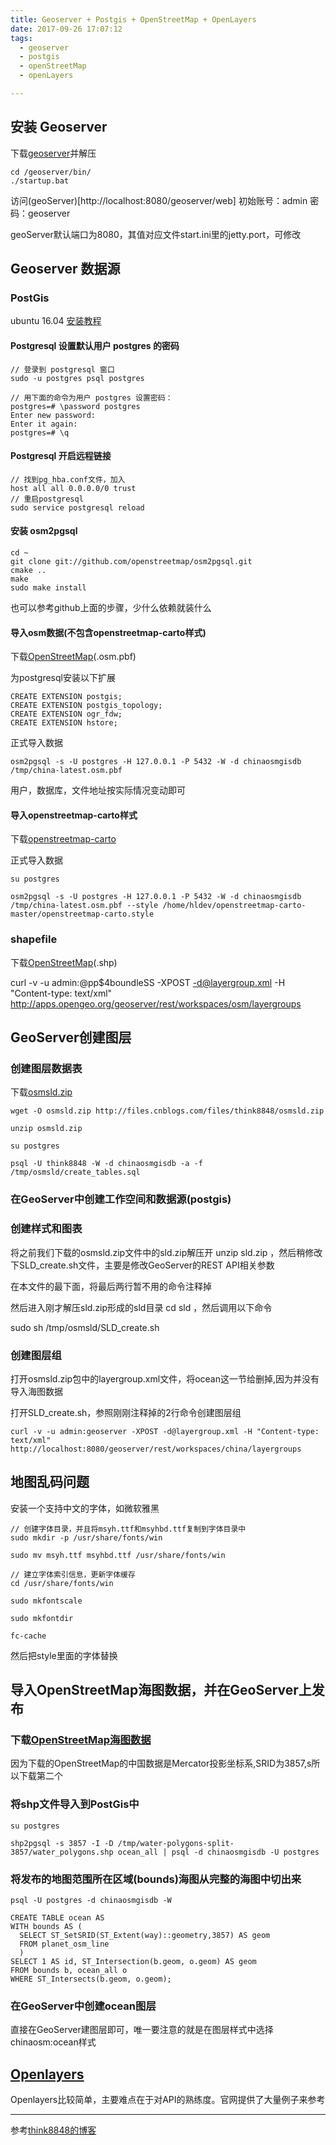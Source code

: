 ```yaml
---
title: Geoserver + Postgis + OpenStreetMap + OpenLayers
date: 2017-09-26 17:07:12
tags:
  - geoserver
  - postgis
  - openStreetMap
  - openLayers

---
```


## 安装 Geoserver

下载[geoserver](http://geoserver.org/download/)并解压

```
cd /geoserver/bin/
./startup.bat
```

访问(geoServer)[http://localhost:8080/geoserver/web] 初始账号：admin  密码：geoserver

geoServer默认端口为8080，其值对应文件start.ini里的jetty.port，可修改

## Geoserver 数据源

### PostGis

ubuntu 16.04 [安装教程](http://trac.osgeo.org/postgis/wiki/UsersWikiPostGIS23UbuntuPGSQL96Apt)

#### Postgresql 设置默认用户 postgres 的密码

```
// 登录到 postgresql 窗口
sudo -u postgres psql postgres

// 用下面的命令为用户 postgres 设置密码：
postgres=# \password postgres
Enter new password:
Enter it again:
postgres=# \q
```

#### Postgresql 开启远程链接

```
// 找到pg_hba.conf文件，加入
host all all 0.0.0.0/0 trust
// 重启postgresql
sudo service postgresql reload
```

#### 安装 osm2pgsql

```
cd ~
git clone git://github.com/openstreetmap/osm2pgsql.git
cmake ..
make 
sudo make install
```

也可以参考github上面的步骤，少什么依赖就装什么

#### 导入osm数据(不包含openstreetmap-carto样式)

下载[OpenStreetMap](http://download.geofabrik.de/)(.osm.pbf)

为postgresql安装以下扩展

```
CREATE EXTENSION postgis;
CREATE EXTENSION postgis_topology;
CREATE EXTENSION ogr_fdw;
CREATE EXTENSION hstore;
```

正式导入数据

```
osm2pgsql -s -U postgres -H 127.0.0.1 -P 5432 -W -d chinaosmgisdb /tmp/china-latest.osm.pbf
```

用户，数据库，文件地址按实际情况变动即可

####  导入openstreetmap-carto样式

下载[openstreetmap-carto](https://codeload.github.com/gravitystorm/openstreetmap-carto/zip/master)

正式导入数据

```
su postgres

osm2pgsql -s -U postgres -H 127.0.0.1 -P 5432 -W -d chinaosmgisdb /tmp/china-latest.osm.pbf --style /home/hldev/openstreetmap-carto-master/openstreetmap-carto.style
```

###  shapefile

下载[OpenStreetMap](http://download.geofabrik.de/)(.shp)

curl -v -u admin:@pp\$4boundleSS -XPOST -d@layergroup.xml -H "Content-type: text/xml" http://apps.opengeo.org/geoserver/rest/workspaces/osm/layergroups

## GeoServer创建图层

### 创建图层数据表

下载[osmsld.zip](http://files.cnblogs.com/files/think8848/osmsld.zip)

```
wget -O osmsld.zip http://files.cnblogs.com/files/think8848/osmsld.zip

unzip osmsld.zip

su postgres

psql -U think8848 -W -d chinaosmgisdb -a -f /tmp/osmsld/create_tables.sql
```

### 在GeoServer中创建工作空间和数据源(postgis)

### 创建样式和图表

将之前我们下载的osmsld.zip文件中的sld.zip解压开 unzip sld.zip ，然后稍修改下SLD_create.sh文件，主要是修改GeoServer的REST API相关参数

在本文件的最下面，将最后两行暂不用的命令注释掉

然后进入刚才解压sld.zip形成的sld目录 cd sld ，然后调用以下命令

sudo sh /tmp/osmsld/SLD_create.sh

### 创建图层组

打开osmsld.zip包中的layergroup.xml文件，将ocean这一节给删掉,因为并没有导入海图数据

打开SLD_create.sh，参照刚刚注释掉的2行命令创建图层组

```
curl -v -u admin:geoserver -XPOST -d@layergroup.xml -H "Content-type: text/xml" http://localhost:8080/geoserver/rest/workspaces/china/layergroups
```

## 地图乱码问题

安装一个支持中文的字体，如微软雅黑

```
// 创建字体目录，并且将msyh.ttf和msyhbd.ttf复制到字体目录中
sudo mkdir -p /usr/share/fonts/win

sudo mv msyh.ttf msyhbd.ttf /usr/share/fonts/win

// 建立字体索引信息，更新字体缓存
cd /usr/share/fonts/win

sudo mkfontscale

sudo mkfontdir

fc-cache
```

然后把style里面的字体替换

## 导入OpenStreetMap海图数据，并在GeoServer上发布

### 下载[OpenStreetMap海图数据](http://openstreetmapdata.com/data/water-polygons)

因为下载的OpenStreetMap的中国数据是Mercator投影坐标系,SRID为3857,s所以下载第二个

### 将shp文件导入到PostGis中

```
su postgres

shp2pgsql -s 3857 -I -D /tmp/water-polygons-split-3857/water_polygons.shp ocean_all | psql -d chinaosmgisdb -U postgres
```

### 将发布的地图范围所在区域(bounds)海图从完整的海图中切出来

```
psql -U postgres -d chinaosmgisdb -W

CREATE TABLE ocean AS
WITH bounds AS (
  SELECT ST_SetSRID(ST_Extent(way)::geometry,3857) AS geom
  FROM planet_osm_line
  )
SELECT 1 AS id, ST_Intersection(b.geom, o.geom) AS geom
FROM bounds b, ocean_all o
WHERE ST_Intersects(b.geom, o.geom);
```

### 在GeoServer中创建ocean图层
直接在GeoServer建图层即可，唯一要注意的就是在图层样式中选择chinaosm:ocean样式

## [Openlayers](http://openlayers.org)
Openlayers比较简单，主要难点在于对API的熟练度。官网提供了大量例子来参考

---------------------------------------

参考[think8848的博客](http://think8848.cnblogs.com)